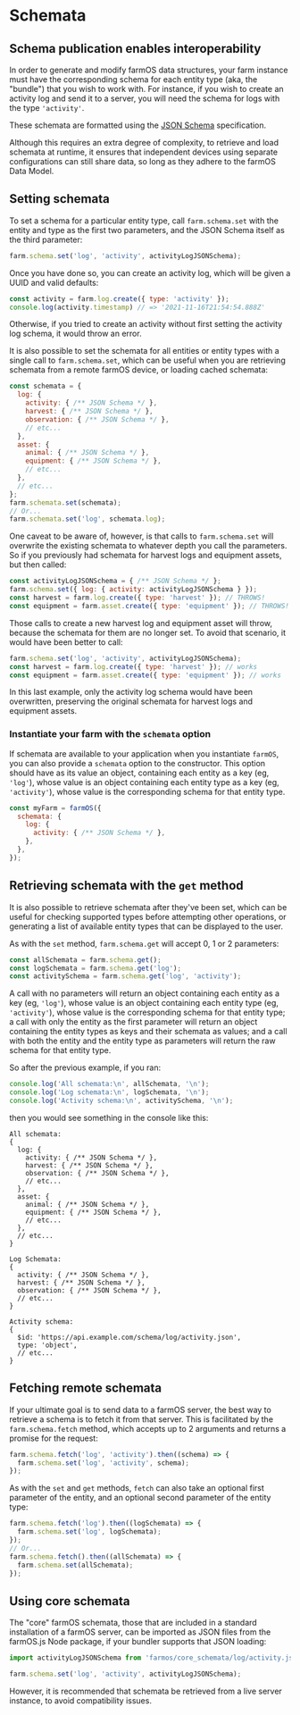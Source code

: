 # Schemata

## Schema publication enables interoperability
In order to generate and modify farmOS data structures, your farm instance must have the corresponding schema for each entity type (aka, the "bundle") that you wish to work with. For instance, if you wish to create an activity log and send it to a server, you will need the schema for logs with the type `'activity'`.

These schemata are formatted using the [JSON Schema](https://json-schema.org) specification.

Although this requires an extra degree of complexity, to retrieve and load schemata at runtime, it ensures that independent devices using separate configurations can still share data, so long as they adhere to the farmOS Data Model.

## Setting schemata
To set a schema for a particular entity type, call `farm.schema.set` with the entity and type as the first two parameters, and the JSON Schema itself as the third parameter:

```js
farm.schema.set('log', 'activity', activityLogJSONSchema);
```

Once you have done so, you can create an activity log, which will be given a UUID and valid defaults:

```js
const activity = farm.log.create({ type: 'activity' });
console.log(activity.timestamp) // => '2021-11-16T21:54:54.888Z'
```

Otherwise, if you tried to create an activity without first setting the activity log schema, it would throw an error.

It is also possible to set the schemata for all entities or entity types with a single call to `farm.schema.set`, which can be useful when you are retrieving schemata from a remote farmOS device, or loading cached schemata:

```js
const schemata = {
  log: {
    activity: { /** JSON Schema */ },
    harvest: { /** JSON Schema */ },
    observation: { /** JSON Schema */ },
    // etc...
  },
  asset: {
    animal: { /** JSON Schema */ },
    equipment: { /** JSON Schema */ },
    // etc...
  },
  // etc...
};
farm.schemata.set(schemata);
// Or...
farm.schemata.set('log', schemata.log);
```

One caveat to be aware of, however, is that calls to `farm.schema.set` will overwrite the existing schemata to whatever depth you call the parameters. So if you previously had schemata for harvest logs and equipment assets, but then called:

```js
const activityLogJSONSchema = { /** JSON Schema */ };
farm.schema.set({ log: { activity: activityLogJSONSchema } });
const harvest = farm.log.create({ type: 'harvest' }); // THROWS!
const equipment = farm.asset.create({ type: 'equipment' }); // THROWS!
```

Those calls to create a new harvest log and equipment asset will throw, because the schemata for them are no longer set. To avoid that scenario, it would have been better to call:

```js
farm.schema.set('log', 'activity', activityLogJSONSchema);
const harvest = farm.log.create({ type: 'harvest' }); // works
const equipment = farm.asset.create({ type: 'equipment' }); // works
```

In this last example, only the activity log schema would have been overwritten, preserving the original schemata for harvest logs and equipment assets.

### Instantiate your farm with the `schemata` option
If schemata are available to your application when you instantiate `farmOS`, you can also provide a `schemata` option to the constructor. This option should have as its value an object, containing each entity as a key (eg, `'log'`), whose value is an object containing each entity type as a key (eg, `'activity'`), whose value is the corresponding schema for that entity type.

```js
const myFarm = farmOS({
  schemata: {
    log: {
      activity: { /** JSON Schema */ },
    },
  },
});
```

## Retrieving schemata with the `get` method
It is also possible to retrieve schemata after they've been set, which can be useful for checking supported types before attempting other operations, or generating a list of available entity types that can be displayed to the user.

As with the `set` method, `farm.schema.get` will accept 0, 1 or 2 parameters:

```js
const allSchemata = farm.schema.get();
const logSchemata = farm.schema.get('log');
const activitySchema = farm.schema.get('log', 'activity');
```

A call with no parameters will return an object containing each entity as a key (eg, `'log'`), whose value is an object containing each entity type (eg, `'activity'`), whose value is the corresponding schema for that entity type; a call with only the entity as the first parameter will return an object containing the entity types as keys and their schemata as values; and a call with both the entity and the entity type as parameters will return the raw schema for that entity type.

So after the previous example, if you ran:

```js
console.log('All schemata:\n', allSchemata, '\n');
console.log('Log schemata:\n', logSchemata, '\n');
console.log('Activity schema:\n', activitySchema, '\n');
```

then you would see something in the console like this:

```
All schemata:
{
  log: {
    activity: { /** JSON Schema */ },
    harvest: { /** JSON Schema */ },
    observation: { /** JSON Schema */ },
    // etc...
  },
  asset: {
    animal: { /** JSON Schema */ },
    equipment: { /** JSON Schema */ },
    // etc...
  },
  // etc...
}

Log Schemata:
{
  activity: { /** JSON Schema */ },
  harvest: { /** JSON Schema */ },
  observation: { /** JSON Schema */ },
  // etc...
}

Activity schema:
{
  $id: 'https://api.example.com/schema/log/activity.json',
  type: 'object',
  // etc...
}
```

## Fetching remote schemata
If your ultimate goal is to send data to a farmOS server, the best way to retrieve a schema is to fetch it from that server. This is facilitated by the `farm.schema.fetch` method, which accepts up to 2 arguments and returns a promise for the request:

```js
farm.schema.fetch('log', 'activity').then((schema) => {
  farm.schema.set('log', 'activity', schema);
});
```

As with the `set` and `get` methods, `fetch` can also take an optional first parameter of the entity, and an optional second parameter of the entity type:


```js
farm.schema.fetch('log').then((logSchemata) => {
  farm.schema.set('log', logSchemata);
});
// Or...
farm.schema.fetch().then((allSchemata) => {
  farm.schema.set(allSchemata);
});
```

## Using core schemata
The "core" farmOS schemata, those that are included in a standard installation of a farmOS server, can be imported as JSON files from the farmOS.js Node package, if your bundler supports that JSON loading:

```js
import activityLogJSONSchema from 'farmos/core_schemata/log/activity.json';

farm.schema.set('log', 'activity', activityLogJSONSchema);
```

However, it is recommended that schemata be retrieved from a live server instance, to avoid compatibility issues.
